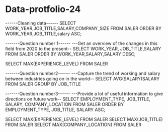 # Data-protfolio-24

------Cleaning data------
SELECT WORK_YEAR,JOB_TITLE,SALARY,COMPANY_SIZE FROM SALER
ORDER BY WORK_YEAR,JOB_TITLE,salary ASC;

-------Question number 1------
---Get an overview of the changes in this field from 2020 to the present--
SELECT WORK_YEAR, JOB_TITLE,SALARY FROM SALER
ORDER BY WORK_YEAR,SALARY,SALARY DESC;

SELECT MAX(EXPERIENCE_LEVEL) FROM SALER



 -------Question number2------
 ---Capture the trend of working and salary between industries going on in the world--
SELECT AVG(SALARY)SALARY FROM SALER
GROUP BY JOB_TITLE


 -------Question number3------
 ---Provide a lot of useful information to give directions on future work--
SELECT EMPLOYMENT_TYPE, JOB_TITLE, SALARY, COMPANY_LOCATION  FROM SALER
ORDER BY EMPLOYMENT_TYPE, JOB_TITLE, SALARY ASC;

SELECT MAX(EXPERIENCE_LEVEL) FROM SALER
SELECT MAX(JOB_TITLE) FROM SALER
SELECT MAX(COMPANY_LOCATION) FROM SALER
